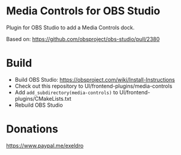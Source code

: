 # Media Controls for OBS Studio

Plugin for OBS Studio to add a Media Controls dock.

Based on: https://github.com/obsproject/obs-studio/pull/2380

# Build
- Build OBS Studio: https://obsproject.com/wiki/Install-Instructions
- Check out this repository to UI/frontend-plugins/media-controls
- Add `add_subdirectory(media-controls)` to UI/frontend-plugins/CMakeLists.txt
- Rebuild OBS Studio

# Donations
https://www.paypal.me/exeldro
